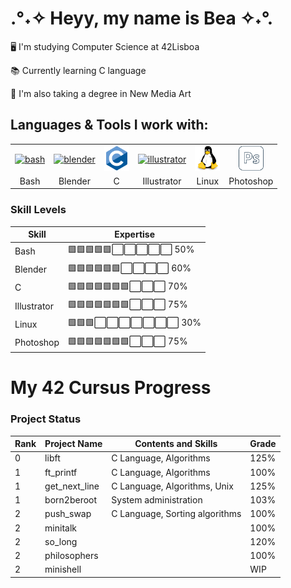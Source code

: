 # .°˖✧ Heyy, my name is Bea ✧˖°.

🖥️ I'm studying Computer Science at 42Lisboa

📚 Currently learning C language

🎨 I'm also taking a degree in New Media Art

<h2 align="left">Languages & Tools I work with:</h2>

<p align="left">
  <table>
    <tr>
      <td align="center">
        <a href="https://www.gnu.org/software/bash/" target="_blank" rel="noreferrer">
          <img src="https://www.vectorlogo.zone/logos/gnu_bash/gnu_bash-icon.svg" alt="bash" width="40" height="40"/>
        </a>
      </td>
      <td align="center">
        <a href="https://www.blender.org/" target="_blank" rel="noreferrer">
          <img src="https://download.blender.org/branding/community/blender_community_badge_white.svg" alt="blender" width="40" height="40"/>
        </a>
      </td>
      <td align="center">
        <a href="https://www.cprogramming.com/" target="_blank" rel="noreferrer">
          <img src="https://raw.githubusercontent.com/devicons/devicon/master/icons/c/c-original.svg" alt="c" width="40" height="40"/>
        </a>
      </td>
      <td align="center">
        <a href="https://www.adobe.com/in/products/illustrator.html" target="_blank" rel="noreferrer">
          <img src="https://www.vectorlogo.zone/logos/adobe_illustrator/adobe_illustrator-icon.svg" alt="illustrator" width="40" height="40"/>
        </a>
      </td>
      <td align="center">
        <a href="https://www.linux.org/" target="_blank" rel="noreferrer">
          <img src="https://raw.githubusercontent.com/devicons/devicon/master/icons/linux/linux-original.svg" alt="linux" width="40" height="40"/>
        </a>
      </td>
      <td align="center">
        <a href="https://www.photoshop.com/en" target="_blank" rel="noreferrer">
          <img src="https://raw.githubusercontent.com/devicons/devicon/master/icons/photoshop/photoshop-line.svg" alt="photoshop" width="40" height="40"/>
        </a>
      </td>
    </tr>
    <tr>
      <td align="center">Bash</td>
      <td align="center">Blender</td>
      <td align="center">C</td>
      <td align="center">Illustrator</td>
      <td align="center">Linux</td>
      <td align="center">Photoshop</td>
    </tr>
  </table>
</p>

### Skill Levels

| Skill        | Expertise             |
|--------------|-----------------------|
| Bash         | 🟩🟩🟩🟩🟩⬜⬜⬜⬜⬜ 50% |
| Blender      | 🟩🟩🟩🟩🟩🟩⬜⬜⬜⬜ 60% |
| C            | 🟩🟩🟩🟩🟩🟩🟩⬜⬜⬜ 70% |
| Illustrator  | 🟩🟩🟩🟩🟩🟩🟩⬜⬜⬜ 75% |
| Linux        | 🟩🟩🟩⬜⬜⬜⬜⬜⬜⬜ 30% |
| Photoshop    | 🟩🟩🟩🟩🟩🟩🟩⬜⬜⬜ 75% |

# My 42 Cursus Progress

### Project Status

| Rank | Project Name           | Contents and Skills           | Grade  |
|------|------------------------|-------------------------------|--------|
| 0    | libft                  | C Language, Algorithms        | 125%   |
| 1    | ft_printf              | C Language, Algorithms        | 100%   |
| 1    | get_next_line          | C Language, Algorithms, Unix  | 125%   |
| 1    | born2beroot            | System administration         | 103%   |
| 2    | push_swap              | C Language, Sorting algorithms| 100%   |
| 2    | minitalk               |                    | 100%   |
| 2    | so_long                |                    | 120%   |
| 2    | philosophers           |                    | 100%   |
| 2    | minishell              |                    |  WIP   |
